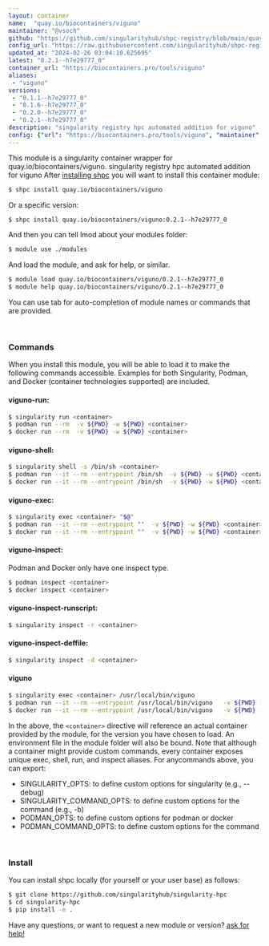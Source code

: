 ```yaml
---
layout: container
name:  "quay.io/biocontainers/viguno"
maintainer: "@vsoch"
github: "https://github.com/singularityhub/shpc-registry/blob/main/quay.io/biocontainers/viguno/container.yaml"
config_url: "https://raw.githubusercontent.com/singularityhub/shpc-registry/main/quay.io/biocontainers/viguno/container.yaml"
updated_at: "2024-02-26 03:04:10.625695"
latest: "0.2.1--h7e29777_0"
container_url: "https://biocontainers.pro/tools/viguno"
aliases:
 - "viguno"
versions:
 - "0.1.1--h7e29777_0"
 - "0.1.6--h7e29777_0"
 - "0.2.0--h7e29777_0"
 - "0.2.1--h7e29777_0"
description: "singularity registry hpc automated addition for viguno"
config: {"url": "https://biocontainers.pro/tools/viguno", "maintainer": "@vsoch", "description": "singularity registry hpc automated addition for viguno", "latest": {"0.2.1--h7e29777_0": "sha256:822d47db53001ed2123cb7c605d29d18a070bde4a482ae00df13ac75b4e0f637"}, "tags": {"0.1.1--h7e29777_0": "sha256:8a42109d38493410adf689fa56a859c7cec55efe6d85f02b0c3f0a694e02234f", "0.1.6--h7e29777_0": "sha256:4dce318cf723819840d2fc641e08c4ea3b0877b64ffc47b7fe93ca6b0a81acf5", "0.2.0--h7e29777_0": "sha256:37afccb38f1cf367d2ecba59696d68fab05f69533808c38c050c674e030011af", "0.2.1--h7e29777_0": "sha256:822d47db53001ed2123cb7c605d29d18a070bde4a482ae00df13ac75b4e0f637"}, "docker": "quay.io/biocontainers/viguno", "aliases": {"viguno": "/usr/local/bin/viguno"}}
---
```


This module is a singularity container wrapper for quay.io/biocontainers/viguno.
singularity registry hpc automated addition for viguno
After [installing shpc](#install) you will want to install this container module:


```bash
$ shpc install quay.io/biocontainers/viguno
```

Or a specific version:

```bash
$ shpc install quay.io/biocontainers/viguno:0.2.1--h7e29777_0
```

And then you can tell lmod about your modules folder:

```bash
$ module use ./modules
```

And load the module, and ask for help, or similar.

```bash
$ module load quay.io/biocontainers/viguno/0.2.1--h7e29777_0
$ module help quay.io/biocontainers/viguno/0.2.1--h7e29777_0
```

You can use tab for auto-completion of module names or commands that are provided.

<br>

### Commands

When you install this module, you will be able to load it to make the following commands accessible.
Examples for both Singularity, Podman, and Docker (container technologies supported) are included.

#### viguno-run:

```bash
$ singularity run <container>
$ podman run --rm  -v ${PWD} -w ${PWD} <container>
$ docker run --rm  -v ${PWD} -w ${PWD} <container>
```

#### viguno-shell:

```bash
$ singularity shell -s /bin/sh <container>
$ podman run --it --rm --entrypoint /bin/sh  -v ${PWD} -w ${PWD} <container>
$ docker run --it --rm --entrypoint /bin/sh  -v ${PWD} -w ${PWD} <container>
```

#### viguno-exec:

```bash
$ singularity exec <container> "$@"
$ podman run --it --rm --entrypoint ""  -v ${PWD} -w ${PWD} <container> "$@"
$ docker run --it --rm --entrypoint ""  -v ${PWD} -w ${PWD} <container> "$@"
```

#### viguno-inspect:

Podman and Docker only have one inspect type.

```bash
$ podman inspect <container>
$ docker inspect <container>
```

#### viguno-inspect-runscript:

```bash
$ singularity inspect -r <container>
```

#### viguno-inspect-deffile:

```bash
$ singularity inspect -d <container>
```


#### viguno

```bash
$ singularity exec <container> /usr/local/bin/viguno
$ podman run --it --rm --entrypoint /usr/local/bin/viguno   -v ${PWD} -w ${PWD} <container> -c " $@"
$ docker run --it --rm --entrypoint /usr/local/bin/viguno   -v ${PWD} -w ${PWD} <container> -c " $@"
```



In the above, the `<container>` directive will reference an actual container provided
by the module, for the version you have chosen to load. An environment file in the
module folder will also be bound. Note that although a container
might provide custom commands, every container exposes unique exec, shell, run, and
inspect aliases. For anycommands above, you can export:

 - SINGULARITY_OPTS: to define custom options for singularity (e.g., --debug)
 - SINGULARITY_COMMAND_OPTS: to define custom options for the command (e.g., -b)
 - PODMAN_OPTS: to define custom options for podman or docker
 - PODMAN_COMMAND_OPTS: to define custom options for the command

<br>

### Install

You can install shpc locally (for yourself or your user base) as follows:

```bash
$ git clone https://github.com/singularityhub/singularity-hpc
$ cd singularity-hpc
$ pip install -e .
```

Have any questions, or want to request a new module or version? [ask for help!](https://github.com/singularityhub/singularity-hpc/issues)